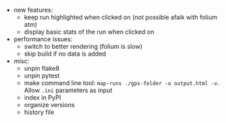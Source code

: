 * new features:
  * keep run highlighted when clicked on (not possible afaik with folium atm)
  * display basic stats of the run when clicked on
* performance issues:
  * switch to better rendering (folium is slow)
  * skip build if no data is added
* misc:
  * unpin flake8
  * unpin pytest
  * make command line tool: `map-runs ./gps-folder -o output.html -v`. Allow `.ini` parameters as input
  * index in PyPI
  * organize versions
  * history file
